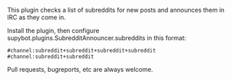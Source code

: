 This plugin checks a list of subreddits for new posts and announces them in IRC as they come in.

Install the plugin, then configure supybot.plugins.SubredditAnnouncer.subreddits in this format:
```
#channel:subreddit+subreddit+subreddit+subreddit #channel:subreddit+subreddit
```

Pull requests, bugreports, etc are always welcome.
